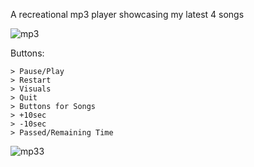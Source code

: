A recreational mp3 player showcasing my latest 4 songs



![mp3](https://github.com/space-hippie0/pyhton_noob_stuff/assets/118982314/c6055f9f-e23a-4e15-a377-52a2009ff813)

Buttons:
```
> Pause/Play
> Restart
> Visuals
> Quit
> Buttons for Songs
> +10sec
> -10sec
> Passed/Remaining Time

```

![mp33](https://github.com/space-hippie0/pyhton_noob_stuff/assets/118982314/e28d87aa-1b22-4d80-814e-b4198b5b8a15)


